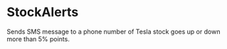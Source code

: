# StockAlerts
Sends SMS message to a phone number of Tesla stock goes up or down more than 5% points.
